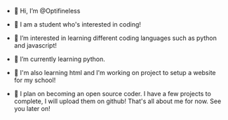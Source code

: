 - 👋 Hi, I’m @Optifineless
- 🥽 I am a student who's interested in coding!
- 👀 I’m interested in learning different coding languages such as python and javascript!
- 🌱 I’m currently learning python.
- 🎇 I'm also learning html and I'm working on project to setup a website for my school!


- 🎪 I plan on becoming an open source coder. I have a few projects to complete, I will upload them on github! That's all about me for now. See you later on!
